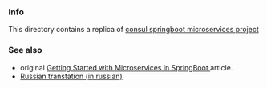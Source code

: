 ### Info


This directory contains a replica of [consul springboot microservices project](https://github.com/guedim/spring-projects/tree/master/consul-microservice-discovery-sample)


### See also

  * original [Getting Started with Microservices in SpringBoot
](https://www.infoq.com/articles/Microservices-SpringBoot) article.
  * [Russian transtation (in russian)]( https://habr.com/company/otus/blog/413567/) 
